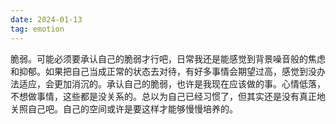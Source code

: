 ```yaml
---
date: 2024-01-13
tag: emotion
---
```

脆弱。可能必须要承认自己的脆弱才行吧，日常我还是能感觉到背景噪音般的焦虑和抑郁。如果把自己当成正常的状态去对待，有好多事情会期望过高，感觉到没办法适应，会更加消沉的。承认自己的脆弱，也许是我现在应该做的事。心情低落，不想做事情，这些都是没关系的。总以为自己已经习惯了，但其实还是没有真正地关照自己吧。自己的空间或许是要这样才能够慢慢培养的。